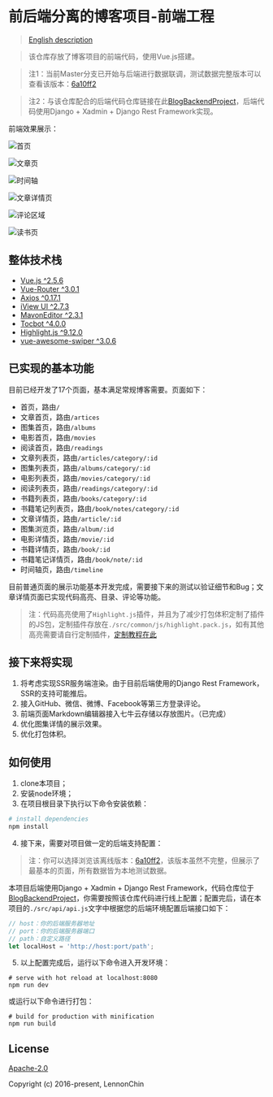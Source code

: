 # 前后端分离的博客项目-前端工程

> [English description](https://github.com/LennonChin/Blog-Frontend-Project/blob/master/README.md)

> 该仓库存放了博客项目的前端代码，使用Vue.js搭建。

> 注1：当前Master分支已开始与后端进行数据联调，测试数据完整版本可以查看该版本：[6a10ff2](https://github.com/LennonChin/Blog-Frontend-Project/tree/6a10ff207e413c02d7e5eb810409144a65450e27)

> 注2：与该仓库配合的后端代码仓库链接在此[BlogBackendProject](https://github.com/LennonChin/BlogBackendProject)，后端代码使用Django + Xadmin + Django Rest Framework实现。

前端效果展示：

![首页](https://github.com/LennonChin/Blog-Frontend-Project/blob/master/static/exhibition/frontend1.png)

![文章页](https://github.com/LennonChin/Blog-Frontend-Project/blob/master/static/exhibition/frontend2.png)

![时间轴](https://github.com/LennonChin/Blog-Frontend-Project/blob/master/static/exhibition/frontend3.png)

![文章详情页](https://github.com/LennonChin/Blog-Frontend-Project/blob/master/static/exhibition/frontend4.png)

![评论区域](https://github.com/LennonChin/Blog-Frontend-Project/blob/master/static/exhibition/frontend5.png)

![读书页](https://github.com/LennonChin/Blog-Frontend-Project/blob/master/static/exhibition/frontend6.png)

## 整体技术栈

- [Vue.js ^2.5.6](https://github.com/vuejs/vue)
- [Vue-Router ^3.0.1](https://github.com/vuejs/vue-router)
- [Axios ^0.17.1](https://github.com/axios/axios)
- [iView UI ^2.7.3](https://github.com/iview/iview)
- [MavonEditor ^2.3.1](https://github.com/hinesboy/mavonEditor)
- [Tocbot ^4.0.0](https://github.com/tscanlin/tocbot)
- [Highlight.js ^9.12.0](https://github.com/isagalaev/highlight.js)
- [vue-awesome-swiper ^3.0.6](https://github.com/surmon-china/vue-awesome-swiper)

## 已实现的基本功能

目前已经开发了17个页面，基本满足常规博客需要。页面如下：

- 首页，路由`/`
- 文章首页，路由`/artices`
- 图集首页，路由`/albums`
- 电影首页，路由`/movies`
- 阅读首页，路由`/readings`
- 文章列表页，路由`/articles/category/:id`
- 图集列表页，路由`/albums/category/:id`
- 电影列表页，路由`/movies/category/:id`
- 阅读列表页，路由`/readings/category/:id`
- 书籍列表页，路由`/books/category/:id`
- 书籍笔记列表页，路由`/book/notes/category/:id`
- 文章详情页，路由`/article/:id`
- 图集浏览页，路由`/album/:id`
- 电影详情页，路由`/movie/:id`
- 书籍详情页，路由`/book/:id`
- 书籍笔记详情页，路由`/book/note/:id`
- 时间轴页，路由`/timeline`

目前普通页面的展示功能基本开发完成，需要接下来的测试以验证细节和Bug；文章详情页面已实现代码高亮、目录、评论等功能。

> 注：代码高亮使用了`Highlight.js`插件，并且为了减少打包体积定制了插件的JS包，定制插件存放在`./src/common/js/highlight.pack.js`，如有其他高亮需要请自行定制插件，[定制教程在此](http://highlightjs.readthedocs.io/en/latest/building-testing.html)

## 接下来将实现

1. 将考虑实现SSR服务端渲染。由于目前后端使用的Django Rest Framework，SSR的支持可能推后。
2. 接入GitHub、微信、微博、Facebook等第三方登录评论。
3. 前端页面Markdown编辑器接入七牛云存储以存放图片。（已完成）
4. 优化图集详情的展示效果。
5. 优化打包体积。

## 如何使用

1. clone本项目；
2. 安装node环境；
3. 在项目根目录下执行以下命令安装依赖：

``` bash
# install dependencies
npm install
```

4. 接下来，需要对项目做一定的后端支持配置：

> 注：你可以选择浏览该离线版本：[6a10ff2](https://github.com/LennonChin/Blog-Frontend-Project/tree/6a10ff207e413c02d7e5eb810409144a65450e27)，该版本虽然不完整，但展示了最基本的页面，所有数据皆为本地测试数据。

本项目后端使用Django + Xadmin + Django Rest Framework，代码仓库位于[BlogBackendProject](https://github.com/LennonChin/BlogBackendProject)，你需要按照该仓库代码进行线上配置；配置完后，请在本项目的`./src/api/api.js`文字中根据您的后端环境配置后端接口如下：

```javascript
// host：你的后端服务器地址
// port：你的后端服务器端口
// path：自定义路径
let localHost = 'http://host:port/path';
```

5. 以上配置完成后，运行以下命令进入开发环境：

```shell
# serve with hot reload at localhost:8080
npm run dev
```

或运行以下命令进行打包：

```shell
# build for production with minification
npm run build
```

## License

[Apache-2.0](https://opensource.org/licenses/Apache-2.0)

Copyright (c) 2016-present, LennonChin

